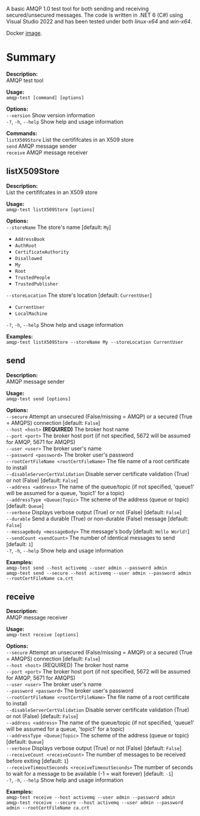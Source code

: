 A basic AMQP 1.0 test tool for both sending and receiving secured/unsecured messages. The code is written in .NET 6 (C#) using Visual Studio 2022 and has been tested under both *linux-x64* and *win-x64*.

Docker [image](https://hub.docker.com/repository/docker/danbrill/amqp-test).

# Summary

**Description:**<br>
AMQP test tool<br>

**Usage:**<br>
``amqp-test [command] [options]``<br>

**Options:**<br>
``--version`` Show version information<br>
``-?``, ``-h``, ``--help`` Show help and usage information<br>

**Commands:**<br>
``listX509Store`` List the certififcates in an X509 store<br>
``send`` AMQP message sender<br>
``receive`` AMQP message receiver<br>

## listX509Store<br>

**Description:**<br>
List the certififcates in an X509 store<br>

**Usage:**<br>
``amqp-test listX509Store [options]``<br>

**Options:**<br>
``--storeName`` The store's name [default: ``My``]
* ``AddressBook``
* ``AuthRoot``
* ``CertificateAuthority``
* ``Disallowed``
* ``My``
* ``Root``
* ``TrustedPeople``
* ``TrustedPublisher``

``--storeLocation`` The store's location [default: ``CurrentUser``]
* ``CurrentUser``
* ``LocalMachine``

``-?``, ``-h``, ``--help`` Show help and usage information

**Examples:**<br>
``amqp-test listX509Store --storeName My --storeLocation CurrentUser``

## send

**Description:**<br>
AMQP message sender<br>

**Usage:**<br>
``amqp-test send [options]``<br>

**Options:**<br>
``--secure`` Attempt an unsecured (False/missing = AMQP) or a secured (True = AMQPS) connection [default: ``False``]<br>
``--host <host>`` **(REQUIRED)** The broker host name<br>
``--port <port>`` The broker host port (if not specified, 5672 will be assumed for AMQP, 5671 for AMQPS)<br>
``--user <user>`` The broker user's name<br>
``--password <password>`` The broker user's password<br>
``--rootCertFileName <rootCertFileName>`` The file name of a root certificate to install<br>
``--disableServerCertValidation`` Disable server certificate validation (True) or not (False) [default: ``False``]<br>
``--address <address>`` The name of the queue/topic (if not specified, 'queue1' will be assumed for a queue, 'topic1' for a topic)<br>
``--addressType <Queue|Topic>`` The scheme of the address (queue or topic) [default: ``Queue``]<br>
``--verbose`` Displays verbose output (True) or not (False) [default: ``False``]<br>
``--durable`` Send a durable (True) or non-durable (False) message [default: ``False``]<br>
``--messageBody <messageBody>`` The message's body [default: ``Hello World!``]<br>
``--sendCount <sendCount>`` The number of identical messages to send [default: ``1``]<br>
``-?``, ``-h``, ``--help`` Show help and usage information<br>

**Examples:**<br>
``amqp-test send --host activemq --user admin --password admin``<br>
``amqp-test send --secure --host activemq --user admin --password admin --rootCertFileName ca.crt``<br>

## receive

**Description:**<br>
AMQP message receiver<br>

**Usage:**<br>
``amqp-test receive [options]``<br>

**Options:**<br>
``--secure`` Attempt an unsecured (False/missing = AMQP) or a secured (True = AMQPS) connection [default: ``False``]<br>
``--host <host>`` (REQUIRED) The broker host name<br>
``--port <port>`` The broker host port (if not specified, 5672 will be assumed for AMQP, 5671 for AMQPS)<br>
``--user <user>`` The broker user's name<br>
``--password <password>`` The broker user's password<br>
``--rootCertFileName <rootCertFileName>`` The file name of a root certificate to install<br>
``--disableServerCertValidation`` Disable server certificate validation (True) or not (False) [default: ``False``]<br>
``--address <address>`` The name of the queue/topic (if not specified, 'queue1' will be assumed for a queue, 'topic1' for a topic)<br>
``--addressType <Queue|Topic>`` The scheme of the address (queue or topic) [default: ``Queue``]<br>
``--verbose`` Displays verbose output (True) or not (False) [default: ``False``]<br>
``--receiveCount <receiveCount>`` The number of messages to be received before exiting [default: ``1``]<br>
``--receiveTimeoutSeconds <receiveTimeoutSeconds>`` The number of seconds to wait for a message to be available (-1 = wait forever) [default: ``-1``]<br>
``-?``, ``-h``, ``--help`` Show help and usage information<br>

**Examples:**<br>
``amqp-test receive --host activemq --user admin --password admin``<br>
``amqp-test receive --secure --host activemq --user admin --password admin --rootCertFileName ca.crt``<br>
